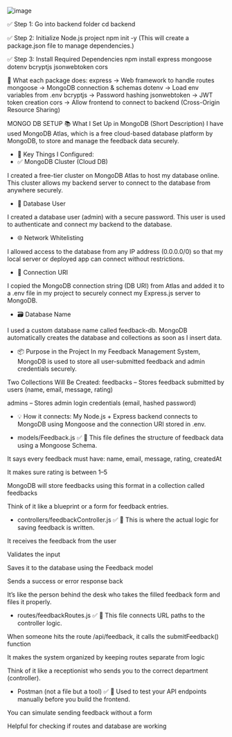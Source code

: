 ![image](https://github.com/user-attachments/assets/51fa5cb0-8d02-4534-a39f-51f913418c70)


✅ Step 1: Go into backend folder
cd backend

✅ Step 2: Initialize Node.js project
npm init -y (This will create a package.json file to manage dependencies.)

✅ Step 3: Install Required Dependencies
npm install express mongoose dotenv bcryptjs jsonwebtoken cors

🔹 What each package does:
express → Web framework to handle routes
mongoose → MongoDB connection & schemas
dotenv → Load env variables from .env
bcryptjs → Password hashing
jsonwebtoken → JWT token creation
cors → Allow frontend to connect to backend (Cross-Origin Resource Sharing)


MONGO DB SETUP
📚 What I Set Up in MongoDB (Short Description)
I have used MongoDB Atlas, which is a free cloud-based database platform by MongoDB, to store and manage the feedback data securely.

- 🧱 Key Things I Configured:
- ✅ MongoDB Cluster (Cloud DB)

I created a free-tier cluster on MongoDB Atlas to host my database online.
This cluster allows my backend server to connect to the database from anywhere securely.

- 👤 Database User

I created a database user (admin) with a secure password.
This user is used to authenticate and connect my backend to the database.

- 🌐 Network Whitelisting

I allowed access to the database from any IP address (0.0.0.0/0) so that my local server or deployed app can connect without restrictions.

- 🔗 Connection URI

I copied the MongoDB connection string (DB URI) from Atlas and added it to a .env file in my project to securely connect my Express.js server to MongoDB.

- 🗃️ Database Name

I used a custom database name called feedback-db.
MongoDB automatically creates the database and collections as soon as I insert data.

- 📦 Purpose in the Project
In my Feedback Management System, MongoDB is used to store all user-submitted feedback and admin credentials securely.

Two Collections Will Be Created:
feedbacks – Stores feedback submitted by users (name, email, message, rating)

admins – Stores admin login credentials (email, hashed password)

- 💡 How it connects:
My Node.js + Express backend connects to MongoDB using Mongoose and the connection URI stored in .env.


- models/Feedback.js ✅
🎯 This file defines the structure of feedback data using a Mongoose Schema.

It says every feedback must have: name, email, message, rating, createdAt

It makes sure rating is between 1–5

MongoDB will store feedbacks using this format in a collection called feedbacks

Think of it like a blueprint or a form for feedback entries.

- controllers/feedbackController.js ✅
🎯 This is where the actual logic for saving feedback is written.

It receives the feedback from the user

Validates the input

Saves it to the database using the Feedback model

Sends a success or error response back

It’s like the person behind the desk who takes the filled feedback form and files it properly.

- routes/feedbackRoutes.js ✅
🎯 This file connects URL paths to the controller logic.

When someone hits the route /api/feedback, it calls the submitFeedback() function

It makes the system organized by keeping routes separate from logic

Think of it like a receptionist who sends you to the correct department (controller).

- Postman (not a file but a tool) ✅
🎯 Used to test your API endpoints manually before you build the frontend.

You can simulate sending feedback without a form

Helpful for checking if routes and database are working